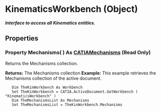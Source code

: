 # KinematicsWorkbench (Object)

**_Interface to access all Kinematics entities._**

## Properties

### Property **Mechanisms**( ) As [CATIAMechanisms](../KinematicsInterfaces/interface_Mechanisms_22166.md) (Read Only)

Returns the Mechanisms collection.

**Returns:**      The Mechanisms collection  **Example:**      This example retrieves the Mechanisms collection of the active document.

```VBScript
   Dim TheKinWorkbench As Workbench
   Set TheKinWorkbench = CATIA.ActiveDocument.GetWorkbench ( "KinematicsWorkbench" )
   Dim TheMechanismsList As Mechanisms
   Set TheMechanismsList = TheKinWorkbench.Mechanisms

```